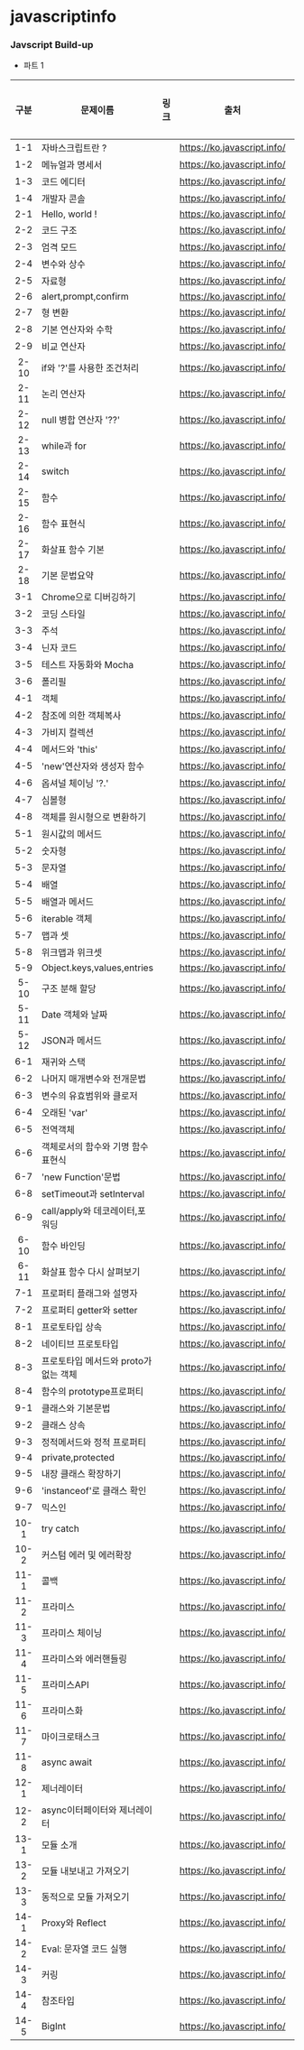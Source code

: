 # javascriptinfo

### Javscript Build-up
* 파트 1

| 구분  | 문제이름                             | 링크 | 출처                        | 학습여부 |
| :---: | ------------------------------------ | ---- | --------------------------- | -------- |
|  1-1  | 자바스크립트란 ?                     |      | https://ko.javascript.info/ | 🏁        |
|  1-2  | 메뉴얼과 명세서                      |      | https://ko.javascript.info/ | 🏁        |
|  1-3  | 코드 에디터                          |      | https://ko.javascript.info/ | 🏁        |
|  1-4  | 개발자 콘솔                          |      | https://ko.javascript.info/ | 🏁        |
|  2-1  | Hello, world !                       |      | https://ko.javascript.info/ | 🏁        |
|  2-2  | 코드 구조                            |      | https://ko.javascript.info/ | 🏁        |
|  2-3  | 엄격 모드                            |      | https://ko.javascript.info/ | 🏁        |
|  2-4  | 변수와 상수                          |      | https://ko.javascript.info/ | 🏁        |
|  2-5  | 자료형                               |      | https://ko.javascript.info/ | 🏁        |
|  2-6  | alert,prompt,confirm                 |      | https://ko.javascript.info/ | 🏁        |
|  2-7  | 형 변환                              |      | https://ko.javascript.info/ | 🏁        |
|  2-8  | 기본 연산자와 수학                   |      | https://ko.javascript.info/ | 🏁        |
|  2-9  | 비교 연산자                          |      | https://ko.javascript.info/ | 🏁        |
| 2-10  | if와 '?'를 사용한 조건처리           |      | https://ko.javascript.info/ | 🏁        |
| 2-11  | 논리 연산자                          |      | https://ko.javascript.info/ | 🏁        |
| 2-12  | null 병합 연산자 '??'                |      | https://ko.javascript.info/ | 🏁        |
| 2-13  | while과 for                          |      | https://ko.javascript.info/ | 🏁        |
| 2-14  | switch                               |      | https://ko.javascript.info/ | 🏁        |
| 2-15  | 함수                                 |      | https://ko.javascript.info/ | 🏁        |
| 2-16  | 함수 표현식                          |      | https://ko.javascript.info/ | 🏁        |
| 2-17  | 화살표 함수 기본                     |      | https://ko.javascript.info/ | 🏁        |
| 2-18  | 기본 문법요약                        |      | https://ko.javascript.info/ | 🏁        |
|  3-1  | Chrome으로 디버깅하기                |      | https://ko.javascript.info/ | 🏁        |
|  3-2  | 코딩 스타일                          |      | https://ko.javascript.info/ | 🏁        |
|  3-3  | 주석                                 |      | https://ko.javascript.info/ | 🏁        |
|  3-4  | 닌자 코드                            |      | https://ko.javascript.info/ | 🏁        |
|  3-5  | 테스트 자동화와 Mocha                |      | https://ko.javascript.info/ | 🏁        |
|  3-6  | 폴리필                               |      | https://ko.javascript.info/ | 🏁        |
|  4-1  | 객체                                 |      | https://ko.javascript.info/ | 🏁        |
|  4-2  | 참조에 의한 객체복사                 |      | https://ko.javascript.info/ | 🏁        |
|  4-3  | 가비지 컬렉션                        |      | https://ko.javascript.info/ | 🏁        |
|  4-4  | 메서드와 'this'                      |      | https://ko.javascript.info/ | 🏁        |
|  4-5  | 'new'연산자와 생성자 함수            |      | https://ko.javascript.info/ | 🏁        |
|  4-6  | 옵셔널 체이닝 '?.'                   |      | https://ko.javascript.info/ | 🏁        |
|  4-7  | 심볼형                               |      | https://ko.javascript.info/ | 🏁        |
|  4-8  | 객체를 원시형으로 변환하기           |      | https://ko.javascript.info/ | 🏁        |
|  5-1  | 원시값의 메서드                      |      | https://ko.javascript.info/ | 🏁        |
|  5-2  | 숫자형                               |      | https://ko.javascript.info/ | 🏁        |
|  5-3  | 문자열                               |      | https://ko.javascript.info/ | 🏁        |
|  5-4  | 배열                                 |      | https://ko.javascript.info/ | 🏁        |
|  5-5  | 배열과 메서드                        |      | https://ko.javascript.info/ | 🏁        |
|  5-6  | iterable 객체                        |      | https://ko.javascript.info/ | 🏁        |
|  5-7  | 맵과 셋                              |      | https://ko.javascript.info/ | 🏁        |
|  5-8  | 위크맵과 위크셋                      |      | https://ko.javascript.info/ | 🏁        |
|  5-9  | Object.keys,values,entries           |      | https://ko.javascript.info/ | 🏁        |
| 5-10  | 구조 분해 할당                       |      | https://ko.javascript.info/ | 🏁        |
| 5-11  | Date 객체와 날짜                     |      | https://ko.javascript.info/ | 🏁        |
| 5-12  | JSON과 메서드                        |      | https://ko.javascript.info/ | 🏁        |
|  6-1  | 재귀와 스택                          |      | https://ko.javascript.info/ | 🏁        |
|  6-2  | 나머지 매개변수와 전개문법           |      | https://ko.javascript.info/ | 🏁        |
|  6-3  | 변수의 유효범위와 클로저             |      | https://ko.javascript.info/ | 🏁        |
|  6-4  | 오래된 'var'                         |      | https://ko.javascript.info/ |          |
|  6-5  | 전역객체                             |      | https://ko.javascript.info/ |          |
|  6-6  | 객체로서의 함수와 기명 함수 표현식   |      | https://ko.javascript.info/ |          |
|  6-7  | 'new Function'문법                   |      | https://ko.javascript.info/ |          |
|  6-8  | setTimeout과 setInterval             |      | https://ko.javascript.info/ |          |
|  6-9  | call/apply와 데코레이터,포워딩       |      | https://ko.javascript.info/ |          |
| 6-10  | 함수 바인딩                          |      | https://ko.javascript.info/ |          |
| 6-11  | 화살표 함수 다시 살펴보기            |      | https://ko.javascript.info/ |          |
|  7-1  | 프로퍼티 플래그와 설명자             |      | https://ko.javascript.info/ |          |
|  7-2  | 프로퍼티 getter와 setter             |      | https://ko.javascript.info/ |          |
|  8-1  | 프로토타입 상속                      |      | https://ko.javascript.info/ |          |
|  8-2  | 네이티브 프로토타입                  |      | https://ko.javascript.info/ |          |
|  8-3  | 프로토타입 메서드와 proto가없는 객체 |      | https://ko.javascript.info/ |          |
|  8-4  | 함수의 prototype프로퍼티             |      | https://ko.javascript.info/ |          |
|  9-1  | 클래스와 기본문법                    |      | https://ko.javascript.info/ |          |
|  9-2  | 클래스 상속                          |      | https://ko.javascript.info/ |          |
|  9-3  | 정적메서드와 정적 프로퍼티           |      | https://ko.javascript.info/ |          |
|  9-4  | private,protected                    |      | https://ko.javascript.info/ |          |
|  9-5  | 내장 클래스 확장하기                 |      | https://ko.javascript.info/ |          |
|  9-6  | 'instanceof'로 클래스 확인           |      | https://ko.javascript.info/ |          |
|  9-7  | 믹스인                               |      | https://ko.javascript.info/ |          |
| 10-1  | try catch                            |      | https://ko.javascript.info/ |          |
| 10-2  | 커스텀 에러 및 에러확장              |      | https://ko.javascript.info/ |          |
| 11-1  | 콜백                                 |      | https://ko.javascript.info/ |          |
| 11-2  | 프라미스                             |      | https://ko.javascript.info/ |          |
| 11-3  | 프라미스 체이닝                      |      | https://ko.javascript.info/ |          |
| 11-4  | 프라미스와 에러핸들링                |      | https://ko.javascript.info/ |          |
| 11-5  | 프라미스API                          |      | https://ko.javascript.info/ |          |
| 11-6  | 프라미스화                           |      | https://ko.javascript.info/ |          |
| 11-7  | 마이크로태스크                       |      | https://ko.javascript.info/ |          |
| 11-8  | async await                          |      | https://ko.javascript.info/ |          |
| 12-1  | 제너레이터                           |      | https://ko.javascript.info/ |          |
| 12-2  | async이터페이터와 제너레이터         |      | https://ko.javascript.info/ |          |
| 13-1  | 모듈 소개                            |      | https://ko.javascript.info/ |          |
| 13-2  | 모듈 내보내고 가져오기               |      | https://ko.javascript.info/ |          |
| 13-3  | 동적으로 모듈 가져오기               |      | https://ko.javascript.info/ |          |
| 14-1  | Proxy와 Reflect                      |      | https://ko.javascript.info/ |          |
| 14-2  | Eval: 문자열 코드 실행               |      | https://ko.javascript.info/ |          |
| 14-3  | 커링                                 |      | https://ko.javascript.info/ |          |
| 14-4  | 참조타입                             |      | https://ko.javascript.info/ |          |
| 14-5  | BigInt                               |      | https://ko.javascript.info/ |          |

